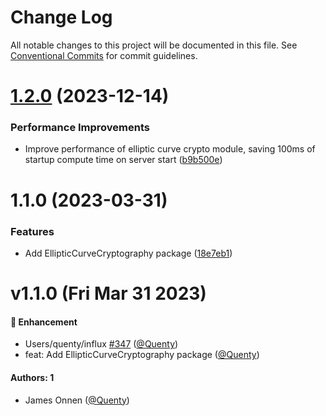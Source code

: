 # Change Log

All notable changes to this project will be documented in this file.
See [Conventional Commits](https://conventionalcommits.org) for commit guidelines.

# [1.2.0](https://github.com/Quenty/NevermoreEngine/compare/@quenty/ellipticcurvecryptography@1.1.0...@quenty/ellipticcurvecryptography@1.2.0) (2023-12-14)


### Performance Improvements

* Improve performance of elliptic curve crypto module, saving 100ms of startup compute time on server start ([b9b500e](https://github.com/Quenty/NevermoreEngine/commit/b9b500e33b0b297c0510b28ce272c553d19408e6))





# 1.1.0 (2023-03-31)


### Features

* Add EllipticCurveCryptography package ([18e7eb1](https://github.com/Quenty/NevermoreEngine/commit/18e7eb1b0d6cb833c783401f743b4f6258bcc2fc))





# v1.1.0 (Fri Mar 31 2023)

#### 🚀 Enhancement

- Users/quenty/influx [#347](https://github.com/Quenty/NevermoreEngine/pull/347) ([@Quenty](https://github.com/Quenty))
- feat: Add EllipticCurveCryptography package ([@Quenty](https://github.com/Quenty))

#### Authors: 1

- James Onnen ([@Quenty](https://github.com/Quenty))
